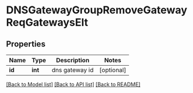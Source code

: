 # DNSGatewayGroupRemoveGatewayReqGatewaysElt

## Properties
Name | Type | Description | Notes
------------ | ------------- | ------------- | -------------
**id** | **int** | dns gateway id | [optional] 

[[Back to Model list]](../README.md#documentation-for-models) [[Back to API list]](../README.md#documentation-for-api-endpoints) [[Back to README]](../README.md)


